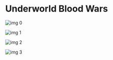 # Underworld Blood Wars

![img 0](https://i.imgur.com/JaUKF6I.jpg)

![img 1](https://i.imgur.com/wBIVJfu.jpg)

![img 2](https://i.imgur.com/ht1Ifrc.jpg)

![img 3](https://i.imgur.com/Tu9vLv7.png)

